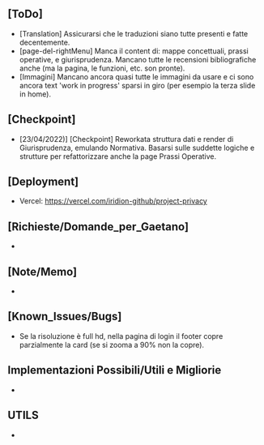 ## [ToDo]
- [Translation] Assicurarsi che le traduzioni siano tutte presenti e fatte decentemente.
- [page-del-rightMenu] Manca il content di: mappe concettuali, prassi operative, e giurisprudenza. Mancano tutte le recensioni bibliografiche anche (ma la pagina, le funzioni, etc. son pronte).
- [Immagini] Mancano ancora quasi tutte le immagini da usare e ci sono ancora text 'work in progress' sparsi in giro (per esempio la terza slide in home).

## [Checkpoint]
- [23/04/2022)] [Checkpoint] Reworkata struttura dati e render di Giurisprudenza, emulando Normativa. Basarsi sulle suddette logiche e strutture per refattorizzare anche la page Prassi Operative.

## [Deployment]
- Vercel: https://vercel.com/iridion-github/project-privacy

## [Richieste/Domande_per_Gaetano]
-
## [Note/Memo]
- 
## [Known_Issues/Bugs]
- Se la risoluzione è full hd, nella pagina di login il footer copre parzialmente la card (se si zooma a 90% non la copre).
## Implementazioni Possibili/Utili e Migliorie
- 

## UTILS
-